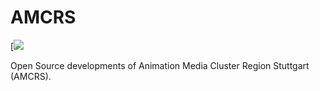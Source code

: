 # AMCRS

[![](https://animationsinstitut.de/fileadmin/user_upload/files_forschung/img/MSC/AMCRS.jpg)

Open Source developments of Animation Media Cluster Region Stuttgart (AMCRS).
